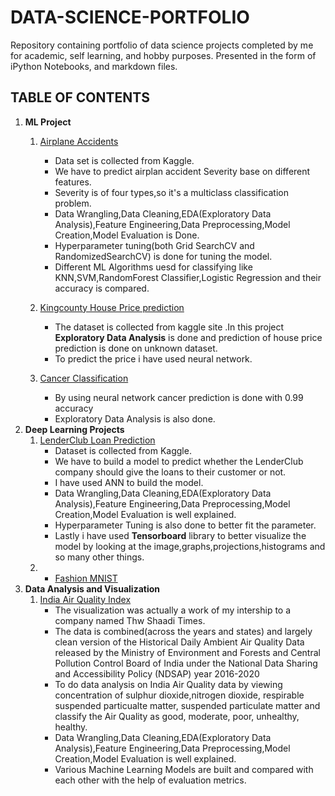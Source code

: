 # DATA-SCIENCE-PORTFOLIO

Repository containing portfolio of data science projects completed by me for academic, self learning, and hobby purposes. Presented in the form of iPython Notebooks, and  markdown files.

## TABLE OF CONTENTS

1. **ML  Project**
    1.  [Airplane Accidents](https://github.com/prafullnayan/DATA-SCIENCE-PORTFOLIO/blob/master/AirplaneAccident.ipynb)
        * Data set is collected from Kaggle.
        * We have to predict airplan accident Severity base on different features.
        * Severity is of four types,so it's a multiclass classification problem.
        * Data Wrangling,Data Cleaning,EDA(Exploratory Data Analysis),Feature Engineering,Data Preprocessing,Model Creation,Model Evaluation is Done.
        * Hyperparameter tuning(both Grid SearchCV and RandomizedSearchCV) is done for tuning the model.
        * Different ML Algorithms uesd for classifying like KNN,SVM,RandomForest Classifier,Logistic Regression and their accuracy is compared.
        
    2. [Kingcounty House Price prediction](https://github.com/prafullnayan/DATA-SCIENCE-PORTFOLIO/blob/master/ML%20Micro%20Projects/kingcounty_houseprice%20prediction%20by%20neural%20network.ipynb)    
        * The dataset is collected from kaggle site .In this project **Exploratory Data Analysis** is done and prediction of house price prediction is done on unknown dataset.
        * To predict the price i have used neural network.
    3. [Cancer Classification](https://github.com/prafullnayan/DATA-SCIENCE-PORTFOLIO/blob/master/ML%20Micro%20Projects/cancer_classification.ipynb)
        * By using neural network cancer prediction is done with 0.99 accuracy
        * Exploratory Data Analysis is also done.   
2. **Deep Learning Projects**
     1. [LenderClub Loan Prediction](https://github.com/prafullnayan/DATA-SCIENCE-PORTFOLIO/blob/master/Deep%20Learning%20Projects/LenderClub_Loan_prediction.ipynb)
        * Dataset is collected from Kaggle.
        * We have to build a model to predict whether the LenderClub company should give the loans to their customer or not.
        * I have used ANN to build the model.
        * Data Wrangling,Data Cleaning,EDA(Exploratory Data Analysis),Feature Engineering,Data Preprocessing,Model Creation,Model Evaluation is well explained.
        * Hyperparameter Tuning is also done to better fit the parameter.
        * Lastly i have used **Tensorboard** library to better visualize the model by looking at the image,graphs,projections,histograms and so many other things.
     2. * [Fashion MNIST](https://github.com/prafullnayan/DATA-SCIENCE-PORTFOLIO/blob/master/Deep%20Learning%20Projects/Fashion_MNIST.ipynb)
3. **Data Analysis and Visualization** 
      1. [India Air Quality Index](https://github.com/prafullnayan/DATA-SCIENCE-PORTFOLIO/blob/master/India%20Air%20Quality%20(Project).ipynb)
         * The visualization was actually a work of my intership to a company named Thw Shaadi Times.
         * The data is combined(across the years and states) and largely clean version of the Historical Daily Ambient Air Quality Data released by the Ministry of Environment              and Forests and Central Pollution Control Board of India under the National Data Sharing and Accessibility Policy (NDSAP) year 2016-2020
         * To do data analysis on India Air Quality data by viewing concentration of sulphur dioxide,nitrogen dioxide, respirable suspended particualte matter, suspended                    particulate matter and classify the Air Quality as good, moderate, poor, unhealthy, healthy.
         * Data Wrangling,Data Cleaning,EDA(Exploratory Data Analysis),Feature Engineering,Data Preprocessing,Model Creation,Model Evaluation is well explained.
         * Various Machine Learning Models are built and compared with each other with the help of evaluation metrics.
         
           
      
      
